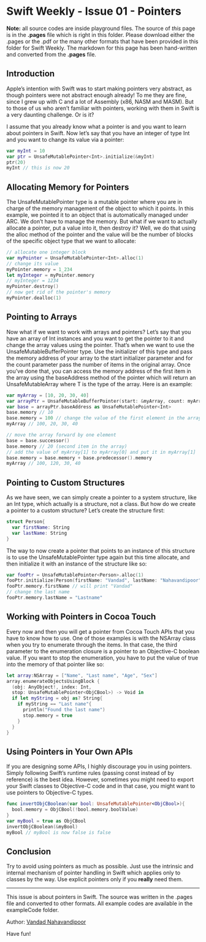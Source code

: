 Swift Weekly - Issue 01 - Pointers
===
__Note:__ all source codes are inside playground files. The source of _this_ page is in the __.pages__ file which is right in this folder. Please download either the .pages or the .pdf or the many other formats that have been provided in this folder for Swift Weekly. The markdown for this page has been hand-written and converted from the __.pages__ file.

Introduction
---

Apple’s intention with Swift was to start making pointers very abstract, as though pointers were not abstract enough already! To me they are fine, since I grew up with C and a lot of Assembly (x86, NASM and MASM). But to those of us who aren’t familiar with pointers, working with them in Swift is a very daunting challenge. Or is it?

I assume that you already know what a pointer is and you want to learn about pointers in Swift. Now let’s say that you have an integer of type Int and you want to change its value via a pointer:

```Swift
var myInt = 10
var ptr = UnsafeMutablePointer<Int>.initialize(&myInt)
ptr(20)
myInt // this is now 20
```

Allocating Memory for Pointers
---

The UnsafeMutablePointer type is a mutable pointer where you are in charge of the memory management of the object to which it points. In this example, we pointed it to an object that is automatically managed under ARC. We don’t have to manage the memory. But what if we want to actually allocate a pointer, put a value into it, then destroy it? Well, we do that using the alloc method of the pointer and the value will be the number of blocks of the specific object type that we want to allocate:

```Swift
// allocate one integer block
var myPointer = UnsafeMutablePointer<Int>.alloc(1)
// change its value
myPointer.memory = 1_234
let myInteger = myPointer.memory
// myInteger = 1234
myPointer.destroy()
// now get rid of the pointer's memory
myPointer.dealloc(1)
```

Pointing to Arrays
---
Now what if we want to work with arrays and pointers? Let’s say that you have an array of Int instances and you want to get the pointer to it and change the array values using the pointer. That’s when we want to use the UnsafeMutableBufferPointer type. Use the initializer of this type and pass the memory address of your array to the start initializer parameter and for the count parameter pass the number of items in the original array. Once you’ve done that, you can access the memory address of the first item in the array using the baseAddress method of the pointer which will return an UnsafeMutableArray<T> where T is the type of the array. Here is an example:

```Swift
var myArray = [10, 20, 30, 40]
var arrayPtr = UnsafeMutableBufferPointer(start: &myArray, count: myArray.count)
var base = arrayPtr.baseAddress as UnsafeMutablePointer<Int>
base.memory // 10
base.memory = 100 // change the value of the first element in the array
myArray // 100, 20, 30, 40

// move the array forward by one element
base = base.successor()
base.memory // 20 (second item in the array)
// add the value of myArray[1] to myArray[0] and put it in myArray[1]
base.memory = base.memory + base.predecessor().memory
myArray // 100, 120, 30, 40
```

Pointing to Custom Structures
---

As we have seen, we can simply create a pointer to a system structure, like an Int type, which actually is a structure, not a class. But how do we create a pointer to a custom structure? Let’s create the structure first:

```Swift
struct Person{
  var firstName: String
  var lastName: String
}
```

The way to now create a pointer that points to an instance of this structure is to use the UnsafeMutablePointer type again but this time allocate, and then initialize it with an instance of the structure like so:

```Swift
var fooPtr = UnsafeMutablePointer<Person>.alloc(1)
fooPtr.initialize(Person(firstName: "Vandad", lastName: "Nahavandipoor"))
fooPtr.memory.firstName // will print "Vandad"
// change the last name
fooPtr.memory.lastName = "Lastname"
```

Working with Pointers in Cocoa Touch
---

Every now and then you will get a pointer from Cocoa Touch APIs that you have to know how to use. One of those examples is with the NSArray class when you try to enumerate through the items. In that case, the third parameter to the enumeration closure is a pointer to an Objective-C boolean value. If you want to stop the enumeration, you have to put the value of true into the memory of that pointer like so:


```Swift
let array:NSArray = ["Name", "Last name", "Age", "Sex"]
array.enumerateObjectsUsingBlock {
  (obj: AnyObject!, index: Int,
  stop: UnsafeMutablePointer<ObjCBool>) -> Void in
  if let myString = obj as? String{
    if myString == "Last name"{
      println("Found the last name")
      stop.memory = true
    }
  }
}
```

Using Pointers in Your Own APIs
---
If you are designing some APIs, I highly discourage you in using pointers. Simply following Swift’s runtime rules (passing const instead of by reference) is the best idea. However, sometimes you might need to export your Swift classes to Objective-C code and in that case, you might want to use pointers to Objective-C types.

```Swift
func invertObjCBoolean(var bool: UnsafeMutablePointer<ObjCBool>){
  bool.memory = ObjCBool(!bool.memory.boolValue)
}
var myBool = true as ObjCBool
invertObjCBoolean(&myBool)
myBool // myBool is now false is false
```

Conclusion
---

Try to avoid using pointers as much as possible. Just use the intrinsic and internal mechanism of pointer handling in Swift which applies only to classes by the way. Use explicit pointers only if you __really__ need them.

---
This issue is about pointers in Swift. The source was written in the .pages
file and converted to other formats. All example codes are available in the
exampleCode folder.

Author: [Vandad Nahavandipoor](www.oreilly.com/pub/au/4596)

Have fun!

